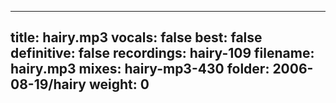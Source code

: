 
---
title: hairy.mp3
vocals: false
best: false
definitive: false
recordings: hairy-109
filename: hairy.mp3
mixes: hairy-mp3-430
folder: 2006-08-19/hairy
weight: 0
---
